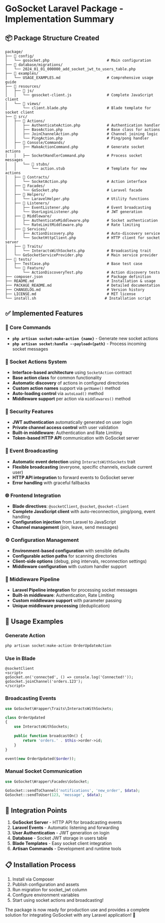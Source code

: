# GoSocket Laravel Package - Implementation Summary

## 📦 Package Structure Created

```
package/
├── 📁 config/
│   └── gosocket.php                          # Main configuration
├── 📁 database/migrations/
│   └── 2024_01_01_000000_add_socket_jwt_to_users_table.php
├── 📁 examples/
│   └── USAGE_EXAMPLES.md                     # Comprehensive usage guide
├── 📁 resources/
│   ├── 📁 js/
│   │   └── gosocket-client.js                # Complete JavaScript client
│   └── 📁 views/
│       └── client.blade.php                  # Blade template for socket client
├── 📁 src/
│   ├── 📁 Actions/
│   │   ├── AuthenticateAction.php            # Authentication handler
│   │   ├── BaseAction.php                    # Base class for actions
│   │   ├── JoinChannelAction.php             # Channel joining logic
│   │   └── PingAction.php                    # Ping/pong handler
│   ├── 📁 Console/Commands/
│   │   ├── MakeActionCommand.php             # Generate socket actions
│   │   ├── SocketHandlerCommand.php          # Process socket messages
│   │   └── 📁 stubs/
│   │       └── action.stub                   # Template for new actions
│   ├── 📁 Contracts/
│   │   └── SocketAction.php                  # Action interface
│   ├── 📁 Facades/
│   │   └── GoSocket.php                      # Laravel facade
│   ├── 📁 Helpers/
│   │   └── LaravelHelper.php                 # Utility functions
│   ├── 📁 Listeners/
│   │   ├── EventListener.php                 # Event broadcasting
│   │   └── UserLoginListener.php             # JWT generation
│   ├── 📁 Middleware/
│   │   ├── AuthenticateMiddleware.php        # Socket authentication
│   │   └── RateLimitMiddleware.php           # Rate limiting
│   ├── 📁 Services/
│   │   ├── ActionDiscovery.php               # Auto-discovery service
│   │   └── SocketHttpClient.php              # HTTP client for socket server
│   ├── 📁 Traits/
│   │   └── InteractsWithSockets.php          # Broadcasting trait
│   └── GoSocketServiceProvider.php           # Main service provider
├── 📁 tests/
│   ├── TestCase.php                          # Base test case
│   └── 📁 Feature/
│       └── ActionDiscoveryTest.php           # Action discovery tests
├── composer.json                             # Package definition
├── README.md                                 # Installation & usage
├── PACKAGE_README.md                         # Detailed documentation
├── CHANGELOG.md                              # Version history
├── LICENSE.md                                # MIT license
└── install.sh                               # Installation script
```

## ✅ Implemented Features

### 🔧 Core Commands
- **`php artisan socket:make-action {name}`** - Generate new socket actions
- **`php artisan socket:handle --payload={path}`** - Process incoming socket messages

### 🎯 Socket Actions System
- **Interface-based architecture** using `SocketAction` contract
- **Base action class** for common functionality
- **Automatic discovery** of actions in configured directories
- **Custom action names** support via `getName()` method
- **Auto-loading control** via `autoLoad()` method
- **Middleware support** per action via `middlewares()` method

### 🔐 Security Features
- **JWT authentication** automatically generated on user login
- **Private channel access control** with user validation
- **Built-in middleware**: Authentication and Rate Limiting
- **Token-based HTTP API** communication with GoSocket server

### 📡 Event Broadcasting
- **Automatic event detection** using `InteractsWithSockets` trait
- **Flexible broadcasting** (everyone, specific channels, exclude current user)
- **HTTP API integration** to forward events to GoSocket server
- **Error handling** with graceful fallbacks

### 🌐 Frontend Integration
- **Blade directives**: `@socketClient`, `@socket`, `@socket-client`
- **Complete JavaScript client** with auto-reconnection, ping/pong, event handling
- **Configuration injection** from Laravel to JavaScript
- **Channel management** (join, leave, send messages)

### ⚙️ Configuration Management
- **Environment-based configuration** with sensible defaults
- **Configurable action paths** for scanning directories
- **Client-side options** (debug, ping intervals, reconnection settings)
- **Middleware configuration** with custom handler support

### 🔄 Middleware Pipeline
- **Laravel Pipeline integration** for processing socket messages
- **Built-in middleware**: Authentication, Rate Limiting
- **Custom middleware support** with parameter passing
- **Unique middleware processing** (deduplication)

## 🚀 Usage Examples

### Generate Action
```bash
php artisan socket:make-action OrderUpdateAction
```

### Use in Blade
```blade
@socketClient
<script>
goSocket.on('connected', () => console.log('Connected!'));
goSocket.joinChannel('orders.123');
</script>
```

### Broadcasting Events
```php
use GoSocket\Wrapper\Traits\InteractsWithSockets;

class OrderUpdated
{
    use InteractsWithSockets;
    
    public function broadcastOn() {
        return 'orders.' . $this->order->id;
    }
}

event(new OrderUpdated($order));
```

### Manual Socket Communication
```php
use GoSocket\Wrapper\Facades\GoSocket;

GoSocket::sendToChannel('notifications', 'new_order', $data);
GoSocket::sendToUser(123, 'message', $data);
```

## 🔗 Integration Points

1. **GoSocket Server** - HTTP API for broadcasting events
2. **Laravel Events** - Automatic listening and forwarding
3. **User Authentication** - JWT generation on login
4. **Database** - Socket JWT storage in users table
5. **Blade Templates** - Easy socket client integration
6. **Artisan Commands** - Development and runtime tools

## 📋 Installation Process

1. Install via Composer
2. Publish configuration and assets
3. Run migration for socket_jwt column
4. Configure environment variables
5. Start using socket actions and broadcasting!

The package is now ready for production use and provides a complete solution for integrating GoSocket with any Laravel application! 🎉
